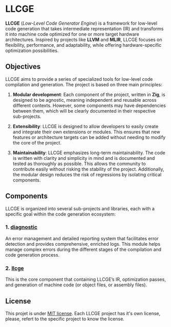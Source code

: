 # LLCGE

**LLCGE** (*Low-Level Code Generator Engine*) is a framework for low-level code generation that takes intermediate representation (IR) and transforms it into machine code optimized for one or more target hardware architectures. Inspired by projects like **LLVM** and **MLIR**, LLCGE focuses on flexibility, performance, and adaptability, while offering hardware-specific optimization possibilities.

## Objectives

LLCGE aims to provide a series of specialized tools for low-level code compilation and generation. The project is based on three main principles:

1. **Modular development**: Each component of the project, written in **Zig**, is designed to be agnostic, meaning independent and reusable across different contexts. However, some components may have dependencies between them, which will be clearly documented in their respective sub-projects.

2. **Extensibility**: LLCGE is designed to allow developers to easily create and integrate their own extensions or modules. This ensures that new features or architecture targets can be added without needing to modify the core of the project.

3. **Maintainability**: LLCGE emphasizes long-term maintainability. The code is written with clarity and simplicity in mind and is documented and tested as thoroughly as possible. This allows the community to contribute easily without risking the stability of the project. Additionally, the modular design reduces the risk of regressions by isolating critical components.

## Components

LLCGE is organized into several sub-projects and libraries, each with a specific goal within the code generation ecosystem:

### 1. [diagnostic](./diagnostic/README.md)
An error management and detailed reporting system that facilitates error detection and provides comprehensive, enriched logs. This module helps manage complex errors during the different stages of the compilation and code generation process.

### 2. [llcge](./llcge/README.md)
This is the core component that containing LLCGE’s IR, optimization passes, and generation of machine code (or object files, or assembly files).

## License

This projet is under [MIT license](./LICENSE). Each LLCGE project has it's own license, please, refert to the specific project to know the license.
